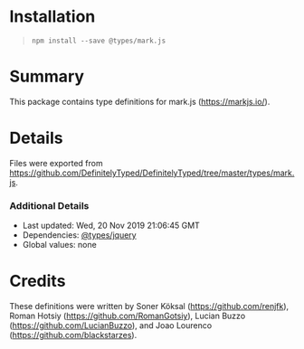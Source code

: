 # Installation
> `npm install --save @types/mark.js`

# Summary
This package contains type definitions for mark.js (https://markjs.io/).

# Details
Files were exported from https://github.com/DefinitelyTyped/DefinitelyTyped/tree/master/types/mark.js.

### Additional Details
 * Last updated: Wed, 20 Nov 2019 21:06:45 GMT
 * Dependencies: [@types/jquery](https://npmjs.com/package/@types/jquery)
 * Global values: none

# Credits
These definitions were written by Soner Köksal (https://github.com/renjfk), Roman Hotsiy (https://github.com/RomanGotsiy), Lucian Buzzo (https://github.com/LucianBuzzo), and Joao Lourenco (https://github.com/blackstarzes).
